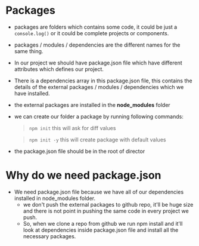 # Packages
 * packages are folders which contains some code, it could be just a `console.log()` or it could be complete projects or components.
 * packages / modules / dependencies are the different names for the same thing.
 * In our project we should have package.json file which have different attributes which defines our project.
 * There is a dependencies array in this package.json file, this contains the details of the external packages / modules / dependencies which we have installed.
 * the external packages are installed in the **node_modules** folder
 * we can create our folder a package by running following commands:
    >`npm init` this will ask for diff values
    
    > `npm init -y` this will create package with default values
 * the package.json file should be in the root of director

# Why do we need package.json
 * We need package.json file because we have all of our dependencies installed in node_modules folder.
    * we don't push the external packages to github repo, it'll be huge size and there is not point in pushing the same code in every project we push.
    * So, when we clone a repo from github we run npm install and it'll look at dependencies inside package.json file and install all the necessary packages. 
